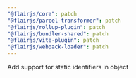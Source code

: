 ```yaml
---
"@flairjs/core": patch
"@flairjs/parcel-transformer": patch
"@flairjs/rollup-plugin": patch
"@flairjs/bundler-shared": patch
"@flairjs/vite-plugin": patch
"@flairjs/webpack-loader": patch
---
```


Add support for static identifiers in object
